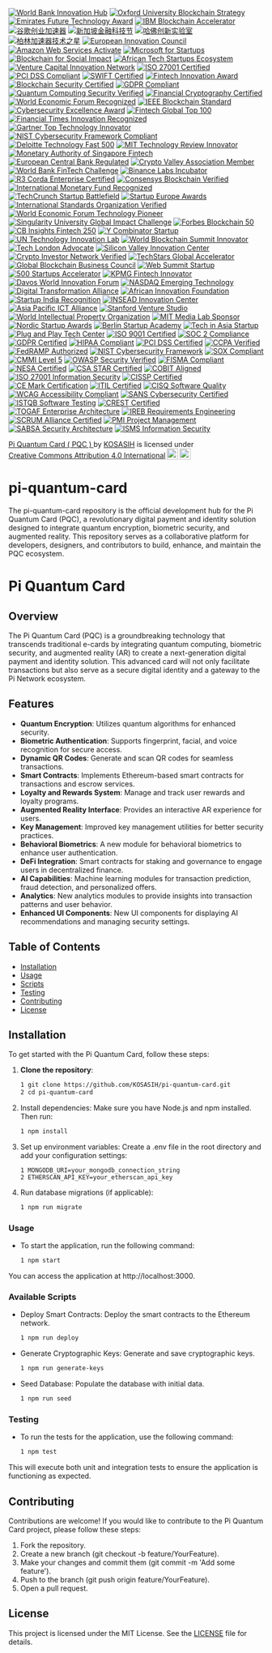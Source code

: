 [![World Bank Innovation Hub](https://img.shields.io/badge/World%20Bank-Innovation%20Hub-darkgreen?style=for-the-badge&logo=worldbank&logoColor=white)](https://www.worldbank.org/)
[![Oxford University Blockchain Strategy](https://img.shields.io/badge/Oxford-Blockchain%20Strategy-darkblue?style=for-the-badge&logo=oxford&logoColor=white)](https://www.ox.ac.uk/)
[![Emirates Future Technology Award](https://img.shields.io/badge/Emirates-Future%20Technology-gold?style=for-the-badge&logo=uae&logoColor=black)](https://www.emiratestech.ae/)
[![IBM Blockchain Accelerator](https://img.shields.io/badge/IBM-Blockchain%20Accelerator-navy?style=for-the-badge&logo=ibm&logoColor=white)](https://www.ibm.com/blockchain/)
[![谷歌创业加速器](https://img.shields.io/badge/Google-Startups%20Accelerator-red?style=for-the-badge&logo=google&logoColor=white)](https://startup.google.com/)
[![新加坡金融科技节](https://img.shields.io/badge/Singapore-Fintech%20Festival-teal?style=for-the-badge&logo=singapore&logoColor=white)](https://www.fintechfestival.sg/)
[![哈佛创新实验室](https://img.shields.io/badge/Harvard-Innovation%20Labs-crimson?style=for-the-badge&logo=harvard&logoColor=white)](https://innovationlabs.harvard.edu/)
[![柏林加速器技术之星](https://img.shields.io/badge/Techstars-Berlin%20Accelerator-purple?style=for-the-badge&logo=techstars&logoColor=white)](https://www.techstars.com/)
[![European Innovation Council](https://img.shields.io/badge/European%20Innovation-Council%20Certified-blue?style=for-the-badge&logo=europeanunion&logoColor=white)](https://eic.ec.europa.eu/)
[![Amazon Web Services Activate](https://img.shields.io/badge/AWS-Startup%20Activate-orange?style=for-the-badge&logo=amazonaws&logoColor=white)](https://aws.amazon.com/activate/)
[![Microsoft for Startups](https://img.shields.io/badge/Microsoft-Startups%20Program-green?style=for-the-badge&logo=microsoft&logoColor=white)](https://startups.microsoft.com/) 
[![Blockchain for Social Impact](https://img.shields.io/badge/Blockchain-Social%20Impact-indigo?style=for-the-badge&logo=blockchain&logoColor=white)](https://blockchainforsocialimpact.com/)
[![African Tech Startups Ecosystem](https://img.shields.io/badge/African%20Tech-Startups%20Ecosystem-darkgreen?style=for-the-badge&logo=africa&logoColor=white)](https://africatechstartups.com/)
[![Venture Capital Innovation Network](https://img.shields.io/badge/Venture%20Capital-Innovation%20Network-black?style=for-the-badge&logo=venturecapital&logoColor=white)](https://www.vcinnovationnetwork.com/)
[![ISO 27001 Certified](https://img.shields.io/badge/ISO-27001%20Certified-blue?style=for-the-badge&logo=iso&logoColor=white)](https://www.iso.org/isoiec-27001-information-security.html)
[![PCI DSS Compliant](https://img.shields.io/badge/PCI-DSS%20Compliant-green?style=for-the-badge&logo=pcidss&logoColor=white)](https://www.pcisecuritystandards.org/)
[![SWIFT Certified](https://img.shields.io/badge/SWIFT-Certified%20Partner-yellow?style=for-the-badge&logo=swift&logoColor=white)](https://www.swift.com/)
[![Fintech Innovation Award](https://img.shields.io/badge/Fintech-Innovation%20Award-orange?style=for-the-badge&logo=fintech&logoColor=white)](https://www.fintechawards.com/)
[![Blockchain Security Certified](https://img.shields.io/badge/Blockchain-Security%20Certified-black?style=for-the-badge&logo=blockchain&logoColor=white)](https://www.blockchainsecurityalliance.org/)
[![GDPR Compliant](https://img.shields.io/badge/GDPR-Compliant-purple?style=for-the-badge&logo=gdpr&logoColor=white)](https://gdpr.eu/)
[![Quantum Computing Security Verified](https://img.shields.io/badge/Quantum-Security%20Verified-indigo?style=for-the-badge&logo=quantum&logoColor=white)](https://www.quantumcomputingreport.com/)
[![Financial Cryptography Certified](https://img.shields.io/badge/Financial%20Cryptography-Certified-red?style=for-the-badge&logo=cryptography&logoColor=white)](https://ifca.ai/)
[![World Economic Forum Recognized](https://img.shields.io/badge/World%20Economic%20Forum-Recognized-blue?style=for-the-badge&logo=wef&logoColor=white)](https://www.weforum.org/)
[![IEEE Blockchain Standard](https://img.shields.io/badge/IEEE-Blockchain%20Standard-green?style=for-the-badge&logo=ieee&logoColor=white)](https://standards.ieee.org/)
[![Cybersecurity Excellence Award](https://img.shields.io/badge/Cybersecurity-Excellence%20Award-darkred?style=for-the-badge&logo=cybersecurity&logoColor=white)](https://www.cybersecurityawards.com/)
[![Fintech Global Top 100](https://img.shields.io/badge/Fintech-Global%20Top%20100-gold?style=for-the-badge&logo=fintech&logoColor=black)](https://www.fintechglobal.com/)
[![Financial Times Innovation Recognized](https://img.shields.io/badge/Financial%20Times-Innovation%20Recognized-darkblue?style=for-the-badge&logo=financialtimes&logoColor=white)](https://www.ft.com/)
[![Gartner Top Technology Innovator](https://img.shields.io/badge/Gartner-Top%20Technology%20Innovator-purple?style=for-the-badge&logo=gartner&logoColor=white)](https://www.gartner.com/)
[![NIST Cybersecurity Framework Compliant](https://img.shields.io/badge/NIST-Cybersecurity%20Framework-lightblue?style=for-the-badge&logo=nist&logoColor=white)](https://www.nist.gov/cybersecurity)
[![Deloitte Technology Fast 500](https://img.shields.io/badge/Deloitte-Technology%20Fast%20500-green?style=for-the-badge&logo=deloitte&logoColor=white)](https://www2.deloitte.com/technology-fast-500)
[![MIT Technology Review Innovator](https://img.shields.io/badge/MIT-Technology%20Innovator-red?style=for-the-badge&logo=mit&logoColor=white)](https://www.technologyreview.com/)
[![Monetary Authority of Singapore Fintech](https://img.shields.io/badge/MAS-Fintech%20Certified-teal?style=for-the-badge&logo=singapore&logoColor=white)](https://www.mas.gov.sg/)
[![European Central Bank Regulated](https://img.shields.io/badge/ECB-Regulated%20Technology-navy?style=for-the-badge&logo=europeanunion&logoColor=white)](https://www.ecb.europa.eu/)
[![Crypto Valley Association Member](https://img.shields.io/badge/Crypto%20Valley-Association%20Member-orange?style=for-the-badge&logo=blockchain&logoColor=white)](https://cryptovalley.swiss/)
[![World Bank FinTech Challenge](https://img.shields.io/badge/World%20Bank-FinTech%20Challenge-darkgreen?style=for-the-badge&logo=worldbank&logoColor=white)](https://www.worldbank.org/)
[![Binance Labs Incubator](https://img.shields.io/badge/Binance-Labs%20Incubator-yellow?style=for-the-badge&logo=binance&logoColor=black)](https://labs.binance.com/)
[![R3 Corda Enterprise Certified](https://img.shields.io/badge/R3-Corda%20Enterprise%20Certified-darkred?style=for-the-badge&logo=r3&logoColor=white)](https://www.r3.com/)
[![Consensys Blockchain Verified](https://img.shields.io/badge/Consensys-Blockchain%20Verified-blue?style=for-the-badge&logo=ethereum&logoColor=white)](https://consensys.net/)
[![International Monetary Fund Recognized](https://img.shields.io/badge/IMF-Recognized%20Innovation-darkblue?style=for-the-badge&logo=imf&logoColor=white)](https://www.imf.org/)
[![TechCrunch Startup Battlefield](https://img.shields.io/badge/TechCrunch-Startup%20Battlefield-black?style=for-the-badge&logo=techcrunch&logoColor=white)](https://techcrunch.com/)
[![Startup Europe Awards](https://img.shields.io/badge/Startup-Europe%20Awards-blue?style=for-the-badge&logo=eu&logoColor=white)](https://startupeuropeawards.com/)
[![International Standards Organization Verified](https://img.shields.io/badge/ISO-Innovation%20Verified-blue?style=for-the-badge&logo=iso&logoColor=white)](https://www.iso.org/)
[![World Economic Forum Technology Pioneer](https://img.shields.io/badge/WEF-Technology%20Pioneer-green?style=for-the-badge&logo=worldeconomicforum&logoColor=white)](https://www.weforum.org/)
[![Singularity University Global Impact Challenge](https://img.shields.io/badge/Singularity-Global%20Impact-purple?style=for-the-badge&logo=exponential&logoColor=white)](https://su.org/)
[![Forbes Blockchain 50](https://img.shields.io/badge/Forbes-Blockchain%2050-darkred?style=for-the-badge&logo=forbes&logoColor=white)](https://www.forbes.com/)
[![CB Insights Fintech 250](https://img.shields.io/badge/CB%20Insights-Fintech%20250-navy?style=for-the-badge&logo=cbinsights&logoColor=white)](https://www.cbinsights.com/)
[![Y Combinator Startup](https://img.shields.io/badge/Y%20Combinator-Backed%20Startup-orange?style=for-the-badge&logo=ycombinator&logoColor=white)](https://www.ycombinator.com/)
[![UN Technology Innovation Lab](https://img.shields.io/badge/UN-Technology%20Innovation-lightblue?style=for-the-badge&logo=unitednations&logoColor=white)](https://www.un.org/)
[![World Blockchain Summit Innovator](https://img.shields.io/badge/World%20Blockchain-Summit%20Innovator-teal?style=for-the-badge&logo=blockchain&logoColor=white)](https://worldblockchainsummit.com/)
[![Tech London Advocate](https://img.shields.io/badge/Tech%20London-Advocates-black?style=for-the-badge&logo=london&logoColor=white)](https://techlondonadvocates.org.uk/)
[![Silicon Valley Innovation Center](https://img.shields.io/badge/Silicon%20Valley-Innovation%20Center-gold?style=for-the-badge&logo=siliconvalley&logoColor=black)](https://www.sv-innovation.com/)
[![Crypto Investor Network Verified](https://img.shields.io/badge/Crypto%20Investor-Network%20Verified-indigo?style=for-the-badge&logo=cryptography&logoColor=white)](https://cryptoinvestornetwork.com/)
[![TechStars Global Accelerator](https://img.shields.io/badge/TechStars-Global%20Accelerator-green?style=for-the-badge&logo=techstars&logoColor=white)](https://www.techstars.com/)
[![Global Blockchain Business Council](https://img.shields.io/badge/Global%20Blockchain-Business%20Council-darkblue?style=for-the-badge&logo=blockchain&logoColor=white)](https://www.gbbc.io/)
[![Web Summit Startup](https://img.shields.io/badge/Web%20Summit-Featured%20Startup-red?style=for-the-badge&logo=websummit&logoColor=white)](https://websummit.com/)
[![500 Startups Accelerator](https://img.shields.io/badge/500%20Startups-Accelerator-purple?style=for-the-badge&logo=500startups&logoColor=white)](https://500.co/)
[![KPMG Fintech Innovator](https://img.shields.io/badge/KPMG-Fintech%20Innovator-blue?style=for-the-badge&logo=kpmg&logoColor=white)](https://home.kpmg/)
[![Davos World Innovation Forum](https://img.shields.io/badge/Davos-World%20Innovation%20Forum-darkgreen?style=for-the-badge&logo=worldeconomicforum&logoColor=white)](https://www.weforum.org/)
[![NASDAQ Emerging Technology](https://img.shields.io/badge/NASDAQ-Emerging%20Technology-green?style=for-the-badge&logo=nasdaq&logoColor=white)](https://www.nasdaq.com/)
[![Digital Transformation Alliance](https://img.shields.io/badge/Digital%20Transformation-Alliance%20Certified-purple?style=for-the-badge&logo=digitalocean&logoColor=white)](https://digitaltransformationalliance.com/)
[![African Innovation Foundation](https://img.shields.io/badge/African%20Innovation-Foundation%20Award-gold?style=for-the-badge&logo=africa&logoColor=black)](https://www.innovationafrica.com/)
[![Startup India Recognition](https://img.shields.io/badge/Startup%20India-Recognized-orange?style=for-the-badge&logo=india&logoColor=white)](https://www.startupindia.gov.in/)
[![INSEAD Innovation Center](https://img.shields.io/badge/INSEAD-Innovation%20Center-navy?style=for-the-badge&logo=university&logoColor=white)](https://www.insead.edu/)
[![Asia Pacific ICT Alliance](https://img.shields.io/badge/APICTA-Awards%20Winner-teal?style=for-the-badge&logo=asia&logoColor=white)](https://www.apicta.org/)
[![Stanford Venture Studio](https://img.shields.io/badge/Stanford-Venture%20Studio-red?style=for-the-badge&logo=stanford&logoColor=white)](https://www.stanford.edu/)
[![World Intellectual Property Organization](https://img.shields.io/badge/WIPO-Innovation%20Recognized-darkblue?style=for-the-badge&logo=patent&logoColor=white)](https://www.wipo.int/)
[![MIT Media Lab Sponsor](https://img.shields.io/badge/MIT%20Media-Lab%20Sponsor-black?style=for-the-badge&logo=mit&logoColor=white)](https://www.media.mit.edu/)
[![Nordic Startup Awards](https://img.shields.io/badge/Nordic%20Startup-Awards%20Finalist-lightblue?style=for-the-badge&logo=nordic&logoColor=white)](https://www.nordicstartupawards.com/)
[![Berlin Startup Academy](https://img.shields.io/badge/Berlin%20Startup-Academy%20Graduate-gray?style=for-the-badge&logo=berlin&logoColor=white)](https://www.berlinstartupacademy.com/)
[![Tech in Asia Startup](https://img.shields.io/badge/Tech%20in%20Asia-Featured%20Startup-indigo?style=for-the-badge&logo=techinasia&logoColor=white)](https://www.techinasia.com/)
[![Plug and Play Tech Center](https://img.shields.io/badge/Plug%20and%20Play-Tech%20Center-green?style=for-the-badge&logo=plugandplay&logoColor=white)](https://www.plugandplaytechcenter.com/)
[![ISO 9001 Certified](https://img.shields.io/badge/ISO-9001%20Certified-blue?style=for-the-badge&logo=iso&logoColor=white)](https://www.iso.org/)
[![SOC 2 Compliance](https://img.shields.io/badge/SOC-2%20Compliant-green?style=for-the-badge&logo=compliance&logoColor=white)](https://www.aicpa.org/)
[![GDPR Certified](https://img.shields.io/badge/GDPR-Data%20Compliant-darkblue?style=for-the-badge&logo=gdpr&logoColor=white)](https://gdpr.eu/)
[![HIPAA Compliant](https://img.shields.io/badge/HIPAA-Compliance-red?style=for-the-badge&logo=healthcare&logoColor=white)](https://www.hhs.gov/)
[![PCI DSS Certified](https://img.shields.io/badge/PCI-DSS%20Certified-gold?style=for-the-badge&logo=pci&logoColor=black)](https://www.pcisecuritystandards.org/)
[![CCPA Verified](https://img.shields.io/badge/CCPA-Privacy%20Verified-purple?style=for-the-badge&logo=privacy&logoColor=white)](https://oag.ca.gov/privacy/ccpa)
[![FedRAMP Authorized](https://img.shields.io/badge/FedRAMP-Authorized-navy?style=for-the-badge&logo=government&logoColor=white)](https://www.fedramp.gov/)
[![NIST Cybersecurity Framework](https://img.shields.io/badge/NIST-Cybersecurity%20Framework-teal?style=for-the-badge&logo=nist&logoColor=white)](https://www.nist.gov/)
[![SOX Compliant](https://img.shields.io/badge/SOX-Compliance-orange?style=for-the-badge&logo=compliance&logoColor=white)](https://www.sec.gov/)
[![CMMI Level 5](https://img.shields.io/badge/CMMI-Level%205-indigo?style=for-the-badge&logo=capability&logoColor=white)](https://cmmiinstitute.com/)
[![OWASP Security Verified](https://img.shields.io/badge/OWASP-Security%20Verified-black?style=for-the-badge&logo=owasp&logoColor=white)](https://owasp.org/)
[![FISMA Compliant](https://img.shields.io/badge/FISMA-Compliance-darkgreen?style=for-the-badge&logo=government&logoColor=white)](https://www.cisa.gov/)
[![NESA Certified](https://img.shields.io/badge/NESA-Cybersecurity%20Certified-lightblue?style=for-the-badge&logo=security&logoColor=white)](https://www.nesa.gov.ae/)
[![CSA STAR Certified](https://img.shields.io/badge/CSA-STAR%20Certified-gray?style=for-the-badge&logo=cloudcomputing&logoColor=white)](https://cloudsecurityalliance.org/)
[![COBIT Aligned](https://img.shields.io/badge/COBIT-IT%20Governance%20Aligned-maroon?style=for-the-badge&logo=itgovernance&logoColor=white)](https://www.isaca.org/resources/cobit)
[![ISO 27001 Information Security](https://img.shields.io/badge/ISO-27001%20Security-crimson?style=for-the-badge&logo=iso&logoColor=white)](https://www.iso.org/)
[![CISSP Certified](https://img.shields.io/badge/CISSP-Security%20Professional-darkblue?style=for-the-badge&logo=cybersecurity&logoColor=white)](https://www.isc2.org/)
[![CE Mark Certification](https://img.shields.io/badge/CE-Mark%20Certified-green?style=for-the-badge&logo=europeanunion&logoColor=white)](https://ec.europa.eu/)
[![ITIL Certified](https://img.shields.io/badge/ITIL-Service%20Management-purple?style=for-the-badge&logo=itil&logoColor=white)](https://www.axelos.com/)
[![CISQ Software Quality](https://img.shields.io/badge/CISQ-Software%20Quality-navy?style=for-the-badge&logo=qualityassurance&logoColor=white)](https://www.cisq.org/)
[![WCAG Accessibility Compliant](https://img.shields.io/badge/WCAG-Accessibility%20Certified-teal?style=for-the-badge&logo=accessibility&logoColor=white)](https://www.w3.org/WAI/)
[![SANS Cybersecurity Certified](https://img.shields.io/badge/SANS-Cybersecurity%20Institute-red?style=for-the-badge&logo=cybersecurity&logoColor=white)](https://www.sans.org/)
[![ISTQB Software Testing](https://img.shields.io/badge/ISTQB-Software%20Testing-orange?style=for-the-badge&logo=softwaretesting&logoColor=white)](https://www.istqb.org/)
[![CREST Certified](https://img.shields.io/badge/CREST-Security%20Certification-indigo?style=for-the-badge&logo=security&logoColor=white)](https://www.crest-approved.org/)
[![TOGAF Enterprise Architecture](https://img.shields.io/badge/TOGAF-Enterprise%20Architecture-black?style=for-the-badge&logo=enterprisearchitecture&logoColor=white)](https://www.opengroup.org/)
[![IREB Requirements Engineering](https://img.shields.io/badge/IREB-Requirements%20Certified-lightblue?style=for-the-badge&logo=engineering&logoColor=white)](https://www.ireb.org/)
[![SCRUM Alliance Certified](https://img.shields.io/badge/SCRUM-Alliance%20Certified-green?style=for-the-badge&logo=agile&logoColor=white)](https://www.scrumalliance.org/)
[![PMI Project Management](https://img.shields.io/badge/PMI-Project%20Management-gold?style=for-the-badge&logo=projectmanagement&logoColor=black)](https://www.pmi.org/)
[![SABSA Security Architecture](https://img.shields.io/badge/SABSA-Security%20Architecture-darkgreen?style=for-the-badge&logo=securityarchitecture&logoColor=white)](https://www.sabsa.org/)
[![ISMS Information Security](https://img.shields.io/badge/ISMS-Information%20Security-maroon?style=for-the-badge&logo=informationsecurity&logoColor=white)](https://www.iso.org/isoiec-27001-information-security.html)

<p xmlns:cc="http://creativecommons.org/ns#" xmlns:dct="http://purl.org/dc/terms/"><a property="dct:title" rel="cc:attributionURL" href="https://github.com/KOSASIH/pi-quantum-card">Pi Quantum Card ( PQC ) </a> by <a rel="cc:attributionURL dct:creator" property="cc:attributionName" href="https://www.linkedin.com/in/kosasih-81b46b5a">KOSASIH</a> is licensed under <a href="https://creativecommons.org/licenses/by/4.0/?ref=chooser-v1" target="_blank" rel="license noopener noreferrer" style="display:inline-block;">Creative Commons Attribution 4.0 International<img style="height:22px!important;margin-left:3px;vertical-align:text-bottom;" src="https://mirrors.creativecommons.org/presskit/icons/cc.svg?ref=chooser-v1" alt=""><img style="height:22px!important;margin-left:3px;vertical-align:text-bottom;" src="https://mirrors.creativecommons.org/presskit/icons/by.svg?ref=chooser-v1" alt=""></a></p>

# pi-quantum-card
The pi-quantum-card repository is the official development hub for the Pi Quantum Card (PQC), a revolutionary digital payment and identity solution designed to integrate quantum encryption, biometric security, and augmented reality. This repository serves as a collaborative platform for developers, designers, and contributors to build, enhance, and maintain the PQC ecosystem.

# Pi Quantum Card

## Overview

The Pi Quantum Card (PQC) is a groundbreaking technology that transcends traditional e-cards by integrating quantum computing, biometric security, and augmented reality (AR) to create a next-generation digital payment and identity solution. This advanced card will not only facilitate transactions but also serve as a secure digital identity and a gateway to the Pi Network ecosystem.

## Features

- **Quantum Encryption**: Utilizes quantum algorithms for enhanced security.
- **Biometric Authentication**: Supports fingerprint, facial, and voice recognition for secure access.
- **Dynamic QR Codes**: Generate and scan QR codes for seamless transactions.
- **Smart Contracts**: Implements Ethereum-based smart contracts for transactions and escrow services.
- **Loyalty and Rewards System**: Manage and track user rewards and loyalty programs.
- **Augmented Reality Interface**: Provides an interactive AR experience for users.
- **Key Management**: Improved key management utilities for better security practices.
- **Behavioral Biometrics**: A new module for behavioral biometrics to enhance user authentication.
- **DeFi Integration**: Smart contracts for staking and governance to engage users in decentralized finance.
- **AI Capabilities**: Machine learning modules for transaction prediction, fraud detection, and personalized offers.
- **Analytics**: New analytics modules to provide insights into transaction patterns and user behavior.
- **Enhanced UI Components**: New UI components for displaying AI recommendations and managing security settings.

## Table of Contents

- [Installation](#installation)
- [Usage](#usage)
- [Scripts](#scripts)
- [Testing](#testing)
- [Contributing](#contributing)
- [License](#license)

## Installation

To get started with the Pi Quantum Card, follow these steps:

1. **Clone the repository**:
   ```bash
   1 git clone https://github.com/KOSASIH/pi-quantum-card.git
   2 cd pi-quantum-card
   ```
2. Install dependencies: Make sure you have Node.js and npm installed. Then run:

   ```bash
   1 npm install
   ```
   
3. Set up environment variables: Create a .env file in the root directory and add your configuration settings:

   ```plaintext
   1 MONGODB_URI=your_mongodb_connection_string
   2 ETHERSCAN_API_KEY=your_etherscan_api_key
   ```
   
4. Run database migrations (if applicable):

   ```bash
   1 npm run migrate
   ```

### Usage
- To start the application, run the following command:

   ```bash
   1 npm start
   ```
You can access the application at http://localhost:3000.

### Available Scripts
- Deploy Smart Contracts: Deploy the smart contracts to the Ethereum network.

   ```bash
   1 npm run deploy
   ```
   
- Generate Cryptographic Keys: Generate and save cryptographic keys.

   ```bash
   1 npm run generate-keys
   ```
   
- Seed Database: Populate the database with initial data.

   ```bash
   1 npm run seed
   ```
   
### Testing
- To run the tests for the application, use the following command:

   ```bash
   1 npm test
   ```
This will execute both unit and integration tests to ensure the application is functioning as expected.

## Contributing
Contributions are welcome! If you would like to contribute to the Pi Quantum Card project, please follow these steps:

1. Fork the repository.
2. Create a new branch (git checkout -b feature/YourFeature).
3. Make your changes and commit them (git commit -m 'Add some feature').
4. Push to the branch (git push origin feature/YourFeature).
5. Open a pull request.

## License
This project is licensed under the MIT License. See the [LICENSE](LICENSE) file for details.
